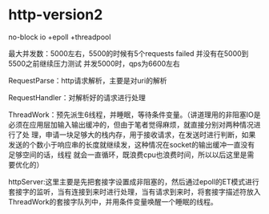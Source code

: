# http-version2
no-block io +epoll +threadpool

最大并发数：5000左右，5500的时候有5个requests failed 并没有在5000到5500之前继续压力测试
并发5000时，qps为6600左右

RequestParse：http请求解析，主要是对uri的解析

RequestHandler：对解析好的请求进行处理

ThreadWork：预先派生6线程，并睡眠，等待条件变量。（讲道理用的非阻塞IO是必须在应用层加输入输出缓冲的，但由于笔者觉得麻烦，就直接分别对两种情况进行了处               理，申请一块足够大的栈内存，用于接收请求，在发送时进行判断，如果发送的个数小于响应串的长度就继续发，这种情况在socket的输出缓冲一直没有足够空间的话，线程   就会一直循环，既浪费cpu也浪费时间，所以以后这里是需要优化的）

httpServer:这里主要是先把套接字设置成非阻塞的，然后通过epoll的ET模式进行套接字的监听，当有连接到来时进行处理，当有请求到来时，将套接字描述符放入ThreadWork的套接字队列中，并用条件变量唤醒一个睡眠的线程。
